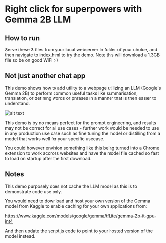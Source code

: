 # Right click for superpowers with Gemma 2B LLM

## How to run

Serve these 3 files from your local webserver in folder of your choice, and then navigate to index.html to try the demo. Note this will download a 1.3GB file so be on good WiFi :-)

## Not just another chat app

This demo shows how to add utility to a webpage utilizing an LLM (Google's Gemma 2B) to perform common useful tasks like summarisation, translation, or defining words or phrases in a manner that is then easier to understand.

![alt text](https://github.com/jasonmayes/web-ai-demos/blob/main/right-click-for-superpowers/demo.gif?raw=true)

This demo is by no means perfect for the prompt engineering, and results may not be correct for all use cases - further work would be needed to use in any production use case such as fine tuning the model or distilling from a model that works well for your specific usecase.

You could however envision something like this being turned into a Chrome extension to work accross websites and have the model file cached so fast to load on startup after the first download.

## Notes

This demo purposely does not cache the LLM model as this is to demonstrate code use only. 

You would need to download and host your own version of the Gemma model from Kaggle to enable caching for your own applications from:

https://www.kaggle.com/models/google/gemma/tfLite/gemma-2b-it-gpu-int4

And then update the script.js code to point to your hosted version of the model instead.
